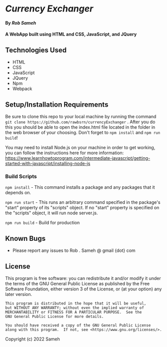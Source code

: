# _Currency Exchanger_

#### By _Rob Sameh_

#### A WebApp built using HTML and CSS, JavaScript, and JQuery

## Technologies Used

* HTML
* CSS
* JavaScript
* JQuery
* Npm
* Webpack

## Setup/Installation Requirements

Be sure to clone this repo to your local machine by running the command `git clone https://github.com/rawbsrn/currencyExchanger` . After you do this you should be able to open the index.html file located in the <currencyExchanger> folder in the web browser of your choosing. Don't forget to `npm install` and `npm run build`!

You may need to install Node.js on your machine in order to get working, you can follow the instructions here for more information: https://www.learnhowtoprogram.com/intermediate-javascript/getting-started-with-javascript/installing-node-js


### Build Scripts
`npm install` - This command installs a package and any packages that it depends on.

`npm run start` - This runs an arbitrary command specified in the package's "start" property of its "scripts" object. If no "start" property is specified on the "scripts" object, it will run node server.js. 

`npm run build` - Build for production

## Known Bugs

* Please report any issues to Rob . Sameh @ gmail {dot} com

## License

 This program is free software: you can redistribute it and/or modify
    it under the terms of the GNU General Public License as published by
    the Free Software Foundation, either version 3 of the License, or
    (at your option) any later version.

    This program is distributed in the hope that it will be useful,
    but WITHOUT ANY WARRANTY; without even the implied warranty of
    MERCHANTABILITY or FITNESS FOR A PARTICULAR PURPOSE.  See the
    GNU General Public License for more details.

    You should have received a copy of the GNU General Public License
    along with this program.  If not, see <https://www.gnu.org/licenses/>.

Copyright (c) 2022 Sameh